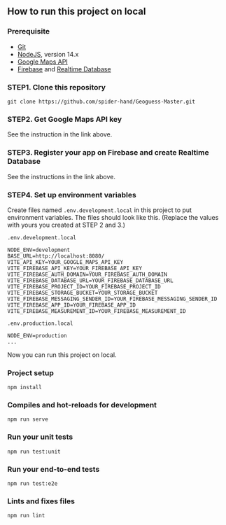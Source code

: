 ## How to run this project on local

### Prerequisite
- [Git](https://git-scm.com/)
- [NodeJS](https://nodejs.org/), version 14.x
- [Google Maps API](https://developers.google.com/maps/documentation/javascript/get-api-key#get-the-api-key)
- [Firebase](https://firebase.google.com/docs/web/setup#create-firebase-project-and-app) and [Realtime Database](https://firebase.google.com/docs/database/web/start#create_a_database)

### STEP1. Clone this repository
```
git clone https://github.com/spider-hand/Geoguess-Master.git
```

### STEP2. Get Google Maps API key
See the instruction in the link above.

### STEP3. Register your app on Firebase and create Realtime Database
See the instructions in the link above.

### STEP4. Set up environment variables
Create files named `.env.development.local` in this project to put environment variables.
The files should look like this. (Replace the values with yours you created at STEP 2 and 3.)

`.env.development.local`
```
NODE_ENV=development
BASE_URL=http://localhost:8080/
VITE_API_KEY=YOUR_GOOGLE_MAPS_API_KEY
VITE_FIREBASE_API_KEY=YOUR_FIREBASE_API_KEY
VITE_FIREBASE_AUTH_DOMAIN=YOUR_FIREBASE_AUTH_DOMAIN
VITE_FIREBASE_DATABASE_URL=YOUR_FIREBASE_DATABASE_URL
VITE_FIREBASE_PROJECT_ID=YOUR_FIREBASE_PROJECT_ID
VITE_FIREBASE_STORAGE_BUCKET=YOUR_STORAGE_BUCKET
VITE_FIREBASE_MESSAGING_SENDER_ID=YOUR_FIREBASE_MESSAGING_SENDER_ID
VITE_FIREBASE_APP_ID=YOUR_FIREBASE_APP_ID
VITE_FIREBASE_MEASUREMENT_ID=YOUR_FIREBASE_MEASUREMENT_ID
```

`.env.production.local`
```
NODE_ENV=production
...
```

Now you can run this project on local.

### Project setup
```
npm install
```

### Compiles and hot-reloads for development
```
npm run serve
```

### Run your unit tests
```
npm run test:unit
```

### Run your end-to-end tests
```
npm run test:e2e
```

### Lints and fixes files
```
npm run lint
```
